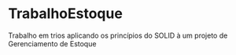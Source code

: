 # TrabalhoEstoque
Trabalho em trios aplicando os princípios do SOLID à um projeto de Gerenciamento de Estoque
